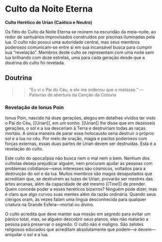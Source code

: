 # Culto da Noite Eterna
**Culto Herético de Urian (Caótico e Neutro)**

Os fiéis do Culto da Noite Eterna se reúnem na escuridão da meia-noite, ao redor de santuários improvisados construídos por piscinas iluminadas pela lua. O culto não possui uma autoridade central, mas seus membros poderosos comunicam-se entre si em sua incansável busca para cumprir sua “revelação”. Membros deste culto se representam com uma noite sem lua brilhando com doze estrelas, uma para cada geração desde que a doutrina do culto foi revelada.

## Doutrina
>>“Eu vi o Pai do Céu, e ele me ordenou que o matasse.”
— Palavras de abertura da Canção da Cotovia

### Revelação de Ionus Poin

Ionus Poin, nascido há doze gerações, alegou em detalhes vívidos ter visto o Pai do Céu, [[Urian]], em um sonho. [[Urian]] lhe disse que em dezesseis gerações, o sol e a lua desceriam à Terra e destruiriam todas as raças mortais. A única maneira de parar esse holocausto seria destruir o próprio sol e a lua no céu. Por meio de oração, magia e pactos poderosos com forças externas, essas duas partes de Urian devem ser destruídas. Esta é a revelação do culto.

Este culto do apocalipse não busca nem o mal nem o bem. Nenhum dos cultistas deseja prejudicar alguém, nem procuram ajudar as pessoas com problemas cotidianos—seus interesses são cósmicos, voltados para a destruição do sol e da lua. Muitos membros são magos desajustados que acreditam que, se destruírem as luzes de Urian, provarão ser mestres das artes arcanas, além da capacidade de até mesmo [[Tinel]] de prender. Quem concede poder a esses heréticos bizarros? Ninguém pode dizer, mas é claro que algo curvou suas mentes além da razão ordinária. Quando seus clérigos oram, às vezes falam uma língua desconhecida para qualquer criatura na Grande Esfera—mortal ou divino.

O culto acredita que deve manter sua missão em segredo para evitar um pânico total, mas, se alguém descobrir seus planos, eles não matarão a pessoa para preservar o segredo. O culto não é maligno. São zelotes religiosos educados que acreditam absolutamente que podem—e devem—aniquilar o sol e a lua.
